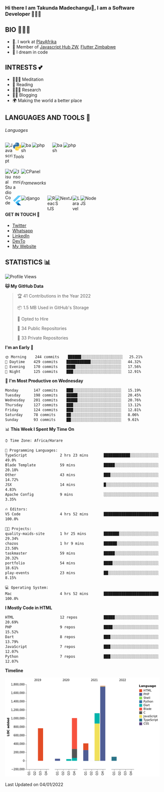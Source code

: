 ### Hi there I am Takunda Madechangu👋, I am a Software Developer 👨🏽‍💻

## BIO 👨🏽‍💻
- 💼. I work at [PlayAfrika](https://playafrika.tv)
- 🎳  Member of [Javascript Hub ZW](https://github.com/JS-Hub-ZW), [Flutter Zimbabwe](https://github.com/flutterdevzim/)
- 🤨 I dream in code 

## INTRESTS 💕
- 🧘🏾‍♂️  Meditation
- 📖  Reading
- 🕵🏾‍♂️  Research
- ✍🏽  Blogging
- 🌍  Making the world a better place

## LANGUAGES AND TOOLS 🧰

###### Languages

<img align="left" alt="Javascript" width="26px" src="https://upload.wikimedia.org/wikipedia/commons/thumb/6/6a/JavaScript-logo.png/240px-JavaScript-logo.png" />
<img align="left" alt="Python" width="26px" src="https://raw.githubusercontent.com/JohnKinyanjui/JohnKinyanjui/master/images/python.png" />
<img align="left" alt="bash" width="36px" src="https://d33wubrfki0l68.cloudfront.net/a1da522d0a3057a1bc3fb411fcbbf57a447c1146/65e71/img/symbol/svg/full_colored_dark.svg" />
<img align="left" alt="php" width="66px" src="https://www.php.net/images/logos/php-logo.svg" />
<img align="left" alt="bash" width="36px" src="https://d33wubrfki0l68.cloudfront.net/a1da522d0a3057a1bc3fb411fcbbf57a447c1146/65e71/img/symbol/svg/full_colored_dark.svg" />
<img align="left" alt="php" width="96px" src="https://dart.dev/assets/shared/dart/logo+text/horizontal/white-e71fb382ad5229792cc704b3ee7a88f8013e986d6e34f0956d89c453b454d0a5.svg" />



</br>


###### Tools

<img align="left" alt="Visual Studio Code" width="26px" src="https://code.visualstudio.com/assets/images/code-stable.png" />
<img align="left" alt="Insomnia" width="26px" src="https://img.stackshare.io/service/6406/qLPJL1NZ.jpg" />
<img align="left" alt="CPanel" width="106px" src="https://cpanel.net/wp-content/themes/cPbase/assets/img/logos/cPanel_orange.svg" />
<br/>


###### Frameworks

<img align="left" alt="Flutter" width="26px" object-fit = "cover" src="https://raw.githubusercontent.com/JohnKinyanjui/JohnKinyanjui/master/images/flutter.png" />
<img align="left" alt="django" width="86px" src="https://www.fullstackpython.com/img/logos/django.png" />
<img align="left" alt="ReactJS" width="26px" src="https://cdn4.iconfinder.com/data/icons/logos-3/600/React.js_logo-512.png" />
<img align="left" alt="NextJS" width="56px" src="https://upload.wikimedia.org/wikipedia/commons/thumb/8/8e/Nextjs-logo.svg/207px-Nextjs-logo.svg.png" />
<img align="left" alt="Laravel" width="26px" src="https://laravel.com/img/logomark.min.svg" />
<img align="left" alt="Node JS" width="56px" src="https://upload.wikimedia.org/wikipedia/commons/d/d9/Node.js_logo.svg" />
<br/>
<br/>

#### GET IN TOUCH 💬
- [Twitter](https://twitter/takucoder)
- [Whatsapp](https://wa.me/263778548832?text=Hi%20Taku)
- [LinkedIn](https://www.linkedin.com/in/tmadechangu/)
- [DevTo](https://dev.to/takunda)
- [My Website](https://taku.co.zw)

## STATISTICS 📊
<!-- ![Takumade's GitHub stats](https://github-readme-stats.vercel.app/api?username=takumade&count_private=true&show_icons=true&theme=algolia) -->

<!--START_SECTION:waka-->
![Profile Views](http://img.shields.io/badge/Profile%20Views-0-blue)

**🐱 My GitHub Data** 

> 🏆 41 Contributions in the Year 2022
 > 
> 📦 1.5 MB Used in GitHub's Storage 
 > 
> 💼 Opted to Hire
 > 
> 📜 34 Public Repositories 
 > 
> 🔑 33 Private Repositories  
 > 
**I'm an Early 🐤** 

```text
🌞 Morning    244 commits    ██████░░░░░░░░░░░░░░░░░░░   25.21% 
🌆 Daytime    429 commits    ███████████░░░░░░░░░░░░░░   44.32% 
🌃 Evening    170 commits    ████░░░░░░░░░░░░░░░░░░░░░   17.56% 
🌙 Night      125 commits    ███░░░░░░░░░░░░░░░░░░░░░░   12.91%

```
📅 **I'm Most Productive on Wednesday** 

```text
Monday       147 commits    ███░░░░░░░░░░░░░░░░░░░░░░   15.19% 
Tuesday      198 commits    █████░░░░░░░░░░░░░░░░░░░░   20.45% 
Wednesday    201 commits    █████░░░░░░░░░░░░░░░░░░░░   20.76% 
Thursday     127 commits    ███░░░░░░░░░░░░░░░░░░░░░░   13.12% 
Friday       124 commits    ███░░░░░░░░░░░░░░░░░░░░░░   12.81% 
Saturday     78 commits     ██░░░░░░░░░░░░░░░░░░░░░░░   8.06% 
Sunday       93 commits     ██░░░░░░░░░░░░░░░░░░░░░░░   9.61%

```


📊 **This Week I Spent My Time On** 

```text
⌚︎ Time Zone: Africa/Harare

💬 Programming Languages: 
TypeScript               2 hrs 23 mins       ████████████░░░░░░░░░░░░░   49.0% 
Blade Template           59 mins             █████░░░░░░░░░░░░░░░░░░░░   20.18% 
Other                    43 mins             ███░░░░░░░░░░░░░░░░░░░░░░   14.72% 
JSX                      14 mins             █░░░░░░░░░░░░░░░░░░░░░░░░   4.83% 
Apache Config            9 mins              ░░░░░░░░░░░░░░░░░░░░░░░░░   3.35%

🔥 Editors: 
VS Code                  4 hrs 52 mins       █████████████████████████   100.0%

🐱‍💻 Projects: 
quality-maids-site       1 hr 25 mins        ███████░░░░░░░░░░░░░░░░░░   29.34% 
chazos                   1 hr 9 mins         ██████░░░░░░░░░░░░░░░░░░░   23.58% 
taskmaster               59 mins             █████░░░░░░░░░░░░░░░░░░░░   20.32% 
portfolio                54 mins             ████░░░░░░░░░░░░░░░░░░░░░   18.61% 
play-events              23 mins             ██░░░░░░░░░░░░░░░░░░░░░░░   8.15%

💻 Operating System: 
Mac                      4 hrs 52 mins       █████████████████████████   100.0%

```

**I Mostly Code in HTML** 

```text
HTML                     12 repos            █████░░░░░░░░░░░░░░░░░░░░   20.69% 
PHP                      9 repos             ████░░░░░░░░░░░░░░░░░░░░░   15.52% 
Dart                     8 repos             ███░░░░░░░░░░░░░░░░░░░░░░   13.79% 
JavaScript               7 repos             ███░░░░░░░░░░░░░░░░░░░░░░   12.07% 
Python                   7 repos             ███░░░░░░░░░░░░░░░░░░░░░░   12.07%

```


**Timeline**

![Chart not found](https://raw.githubusercontent.com/takumade/takumade/main/charts/bar_graph.png) 


 Last Updated on 04/01/2022
<!--END_SECTION:waka-->


